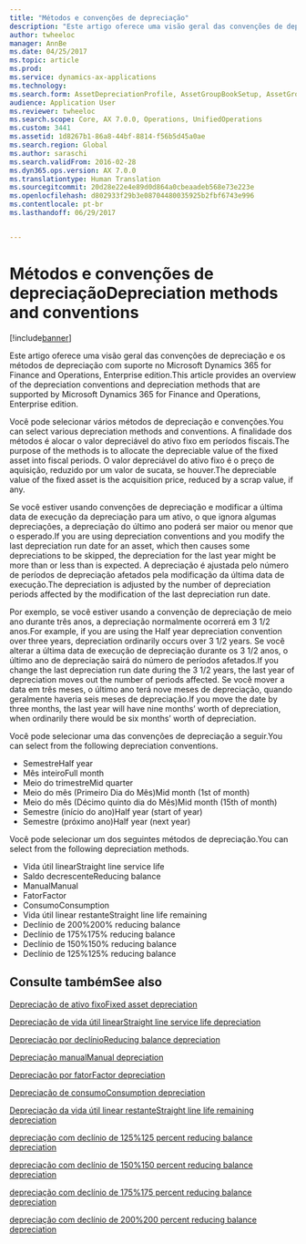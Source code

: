 ```yaml
---
title: "Métodos e convenções de depreciação"
description: "Este artigo oferece uma visão geral das convenções de depreciação e os métodos de depreciação com suporte no Microsoft Dynamics 365 for Finance and Operations, Enterprise edition."
author: twheeloc
manager: AnnBe
ms.date: 04/25/2017
ms.topic: article
ms.prod: 
ms.service: dynamics-ax-applications
ms.technology: 
ms.search.form: AssetDepreciationProfile, AssetGroupBookSetup, AssetGroupDepBookSetup
audience: Application User
ms.reviewer: twheeloc
ms.search.scope: Core, AX 7.0.0, Operations, UnifiedOperations
ms.custom: 3441
ms.assetid: 1d8267b1-86a8-44bf-8814-f56b5d45a0ae
ms.search.region: Global
ms.author: saraschi
ms.search.validFrom: 2016-02-28
ms.dyn365.ops.version: AX 7.0.0
ms.translationtype: Human Translation
ms.sourcegitcommit: 20d28e22e4e89d0d864a0cbeaadeb568e73e223e
ms.openlocfilehash: d802933f29b3e08704480035925b2fbf6743e996
ms.contentlocale: pt-br
ms.lasthandoff: 06/29/2017


---
```


# <a name="depreciation-methods-and-conventions"></a><span data-ttu-id="a2d90-103">Métodos e convenções de depreciação</span><span class="sxs-lookup"><span data-stu-id="a2d90-103">Depreciation methods and conventions</span></span>

[!include[banner](../includes/banner.md)]


<span data-ttu-id="a2d90-104">Este artigo oferece uma visão geral das convenções de depreciação e os métodos de depreciação com suporte no Microsoft Dynamics 365 for Finance and Operations, Enterprise edition.</span><span class="sxs-lookup"><span data-stu-id="a2d90-104">This article provides an overview of the depreciation conventions and depreciation methods that are supported by Microsoft Dynamics 365 for Finance and Operations, Enterprise edition.</span></span>

<span data-ttu-id="a2d90-105">Você pode selecionar vários métodos de depreciação e convenções.</span><span class="sxs-lookup"><span data-stu-id="a2d90-105">You can select various depreciation methods and conventions.</span></span> <span data-ttu-id="a2d90-106">A finalidade dos métodos é alocar o valor depreciável do ativo fixo em períodos fiscais.</span><span class="sxs-lookup"><span data-stu-id="a2d90-106">The purpose of the methods is to allocate the depreciable value of the fixed asset into fiscal periods.</span></span> <span data-ttu-id="a2d90-107">O valor depreciável do ativo fixo é o preço de aquisição, reduzido por um valor de sucata, se houver.</span><span class="sxs-lookup"><span data-stu-id="a2d90-107">The depreciable value of the fixed asset is the acquisition price, reduced by a scrap value, if any.</span></span> 

<span data-ttu-id="a2d90-108">Se você estiver usando convenções de depreciação e modificar a última data de execução da depreciação para um ativo, o que ignora algumas depreciações, a depreciação do último ano poderá ser maior ou menor que o esperado.</span><span class="sxs-lookup"><span data-stu-id="a2d90-108">If you are using depreciation conventions and you modify the last depreciation run date for an asset, which then causes some depreciations to be skipped, the depreciation for the last year might be more than or less than is expected.</span></span> <span data-ttu-id="a2d90-109">A depreciação é ajustada pelo número de períodos de depreciação afetados pela modificação da última data de execução.</span><span class="sxs-lookup"><span data-stu-id="a2d90-109">The depreciation is adjusted by the number of depreciation periods affected by the modification of the last depreciation run date.</span></span>

<span data-ttu-id="a2d90-110">Por exemplo, se você estiver usando a convenção de depreciação de meio ano durante três anos, a depreciação normalmente ocorrerá em 3 1/2 anos.</span><span class="sxs-lookup"><span data-stu-id="a2d90-110">For example, if you are using the Half year depreciation convention over three years, depreciation ordinarily occurs over 3 1/2 years.</span></span> <span data-ttu-id="a2d90-111">Se você alterar a última data de execução de depreciação durante os 3 1/2 anos, o último ano de depreciação sairá do número de períodos afetados.</span><span class="sxs-lookup"><span data-stu-id="a2d90-111">If you change the last depreciation run date during the 3 1/2 years, the last year of depreciation moves out the number of periods affected.</span></span> <span data-ttu-id="a2d90-112">Se você mover a data em três meses, o último ano terá nove meses de depreciação, quando geralmente haveria seis meses de depreciação.</span><span class="sxs-lookup"><span data-stu-id="a2d90-112">If you move the date by three months, the last year will have nine months’ worth of depreciation, when ordinarily there would be six months’ worth of depreciation.</span></span>

<span data-ttu-id="a2d90-113">Você pode selecionar uma das convenções de depreciação a seguir.</span><span class="sxs-lookup"><span data-stu-id="a2d90-113">You can select from the following depreciation conventions.</span></span>


-   <span data-ttu-id="a2d90-114">Semestre</span><span class="sxs-lookup"><span data-stu-id="a2d90-114">Half year</span></span>
-   <span data-ttu-id="a2d90-115">Mês inteiro</span><span class="sxs-lookup"><span data-stu-id="a2d90-115">Full month</span></span>
-   <span data-ttu-id="a2d90-116">Meio do trimestre</span><span class="sxs-lookup"><span data-stu-id="a2d90-116">Mid quarter</span></span>
-   <span data-ttu-id="a2d90-117">Meio do mês (Primeiro Dia do Mês)</span><span class="sxs-lookup"><span data-stu-id="a2d90-117">Mid month (1st of month)</span></span>
-   <span data-ttu-id="a2d90-118">Meio do mês (Décimo quinto dia do Mês)</span><span class="sxs-lookup"><span data-stu-id="a2d90-118">Mid month (15th of month)</span></span>
-   <span data-ttu-id="a2d90-119">Semestre (início do ano)</span><span class="sxs-lookup"><span data-stu-id="a2d90-119">Half year (start of year)</span></span>
-   <span data-ttu-id="a2d90-120">Semestre (próximo ano)</span><span class="sxs-lookup"><span data-stu-id="a2d90-120">Half year (next year)</span></span>

<span data-ttu-id="a2d90-121">Você pode selecionar um dos seguintes métodos de depreciação.</span><span class="sxs-lookup"><span data-stu-id="a2d90-121">You can select from the following depreciation methods.</span></span>
-   <span data-ttu-id="a2d90-122">Vida útil linear</span><span class="sxs-lookup"><span data-stu-id="a2d90-122">Straight line service life</span></span>
-   <span data-ttu-id="a2d90-123">Saldo decrescente</span><span class="sxs-lookup"><span data-stu-id="a2d90-123">Reducing balance</span></span>
-   <span data-ttu-id="a2d90-124">Manual</span><span class="sxs-lookup"><span data-stu-id="a2d90-124">Manual</span></span>
-   <span data-ttu-id="a2d90-125">Fator</span><span class="sxs-lookup"><span data-stu-id="a2d90-125">Factor</span></span>
-   <span data-ttu-id="a2d90-126">Consumo</span><span class="sxs-lookup"><span data-stu-id="a2d90-126">Consumption</span></span>
-   <span data-ttu-id="a2d90-127">Vida útil linear restante</span><span class="sxs-lookup"><span data-stu-id="a2d90-127">Straight line life remaining</span></span>
-   <span data-ttu-id="a2d90-128">Declínio de 200%</span><span class="sxs-lookup"><span data-stu-id="a2d90-128">200% reducing balance</span></span>
-   <span data-ttu-id="a2d90-129">Declínio de 175%</span><span class="sxs-lookup"><span data-stu-id="a2d90-129">175% reducing balance</span></span>
-   <span data-ttu-id="a2d90-130">Declínio de 150%</span><span class="sxs-lookup"><span data-stu-id="a2d90-130">150% reducing balance</span></span>
-   <span data-ttu-id="a2d90-131">Declínio de 125%</span><span class="sxs-lookup"><span data-stu-id="a2d90-131">125% reducing balance</span></span>

 



<a name="see-also"></a><span data-ttu-id="a2d90-132">Consulte também</span><span class="sxs-lookup"><span data-stu-id="a2d90-132">See also</span></span>
--------

[<span data-ttu-id="a2d90-133">Depreciação de ativo fixo</span><span class="sxs-lookup"><span data-stu-id="a2d90-133">Fixed asset depreciation</span></span>](fixed-asset-depreciation.md)

[<span data-ttu-id="a2d90-134">Depreciação de vida útil linear</span><span class="sxs-lookup"><span data-stu-id="a2d90-134">Straight line service life depreciation</span></span>](Straight-line-service-life-depreciation.md)

[<span data-ttu-id="a2d90-135">Depreciação por declínio</span><span class="sxs-lookup"><span data-stu-id="a2d90-135">Reducing balance depreciation</span></span>](reduce-balance-depreciation.md)

[<span data-ttu-id="a2d90-136">Depreciação manual</span><span class="sxs-lookup"><span data-stu-id="a2d90-136">Manual depreciation</span></span>](manual-depreciation.md)

[<span data-ttu-id="a2d90-137">Depreciação por fator</span><span class="sxs-lookup"><span data-stu-id="a2d90-137">Factor depreciation</span></span>](factor-depreciation.md)

[<span data-ttu-id="a2d90-138">Depreciação de consumo</span><span class="sxs-lookup"><span data-stu-id="a2d90-138">Consumption depreciation</span></span>](consumption-depreciation.md)

[<span data-ttu-id="a2d90-139">Depreciação da vida útil linear restante</span><span class="sxs-lookup"><span data-stu-id="a2d90-139">Straight line life remaining depreciation</span></span>](straight-line-life-remaining-depreciation.md)

[<span data-ttu-id="a2d90-140">depreciação com declínio de 125%</span><span class="sxs-lookup"><span data-stu-id="a2d90-140">125 percent reducing balance depreciation</span></span>](125-percent-reducing-balance-depreciation.md)

[<span data-ttu-id="a2d90-141">depreciação com declínio de 150%</span><span class="sxs-lookup"><span data-stu-id="a2d90-141">150 percent reducing balance depreciation</span></span>](150-percent-reducing-balance-depreciation.md)

[<span data-ttu-id="a2d90-142">depreciação com declínio de 175%</span><span class="sxs-lookup"><span data-stu-id="a2d90-142">175 percent reducing balance depreciation</span></span>](175-percent-reducing-balance-depreciation.md)

[<span data-ttu-id="a2d90-143">depreciação com declínio de 200%</span><span class="sxs-lookup"><span data-stu-id="a2d90-143">200 percent reducing balance depreciation</span></span>](200-percent-reducing-balance-depreciation.md)




